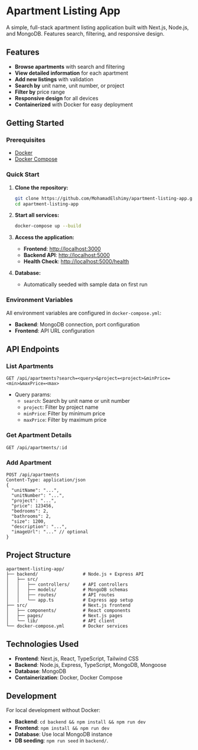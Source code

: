 # Apartment Listing App

A simple, full-stack apartment listing application built with Next.js, Node.js, and MongoDB. Features search, filtering, and responsive design.

## Features
- **Browse apartments** with search and filtering
- **View detailed information** for each apartment
- **Add new listings** with validation
- **Search by** unit name, unit number, or project
- **Filter by** price range
- **Responsive design** for all devices
- **Containerized** with Docker for easy deployment

## Getting Started

### Prerequisites
- [Docker](https://www.docker.com/get-started)
- [Docker Compose](https://docs.docker.com/compose/)

### Quick Start

1. **Clone the repository:**
   ```bash
   git clone https://github.com/MohamadElshimy/apartment-listing-app.git
   cd apartment-listing-app
   ```
   
2. **Start all services:**
   ```bash
   docker-compose up --build
   ```

3. **Access the application:**
   - **Frontend**: [http://localhost:3000](http://localhost:3000)
   - **Backend API**: [http://localhost:5000](http://localhost:5000)
   - **Health Check**: [http://localhost:5000/health](http://localhost:5000/health)

4. **Database:**
   - Automatically seeded with sample data on first run

### Environment Variables
All environment variables are configured in `docker-compose.yml`:
- **Backend**: MongoDB connection, port configuration
- **Frontend**: API URL configuration

## API Endpoints

### List Apartments
```
GET /api/apartments?search=<query>&project=<project>&minPrice=<min>&maxPrice=<max>
```
- Query params:
  - `search`: Search by unit name or unit number
  - `project`: Filter by project name
  - `minPrice`: Filter by minimum price
  - `maxPrice`: Filter by maximum price

### Get Apartment Details
```
GET /api/apartments/:id
```

### Add Apartment
```
POST /api/apartments
Content-Type: application/json
{
  "unitName": "...",
  "unitNumber": "...",
  "project": "...",
  "price": 123456,
  "bedrooms": 2,
  "bathrooms": 2,
  "size": 1200,
  "description": "...",
  "imageUrl": "..." // optional
}
```

## Project Structure
```
apartment-listing-app/
├── backend/                 # Node.js + Express API
│   ├── src/
│   │   ├── controllers/     # API controllers
│   │   ├── models/          # MongoDB schemas
│   │   ├── routes/          # API routes
│   │   └── app.ts           # Express app setup
├── src/                     # Next.js frontend
│   ├── components/          # React components
│   ├── pages/               # Next.js pages
│   └── lib/                 # API client
└── docker-compose.yml       # Docker services
```

## Technologies Used

- **Frontend**: Next.js, React, TypeScript, Tailwind CSS
- **Backend**: Node.js, Express, TypeScript, MongoDB, Mongoose
- **Database**: MongoDB
- **Containerization**: Docker, Docker Compose

## Development

For local development without Docker:
- **Backend**: `cd backend && npm install && npm run dev`
- **Frontend**: `npm install && npm run dev`
- **Database**: Use local MongoDB instance
- **DB seeding**: `npm run seed` in `backend/`.
